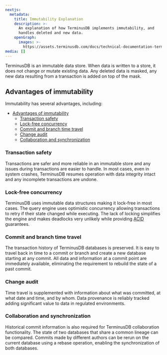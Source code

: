 ```yaml
---
nextjs:
  metadata:
    title: Immutability Explanation
    description: >-
      An explanation of how TerminusDB implements immutability, and
      handles deleted and new data.
    openGraph:
      images: >-
        https://assets.terminusdb.com/docs/technical-documentation-terminuscms-og.png
media: []
---
```


TerminusDB is an immutable data store. When data is written to a store, it does not change or mutate existing data. Any deleted data is masked, any new data resulting from a transaction is added on top of the mask.

## Advantages of immutability

Immutability has several advantages, including:

- [Advantages of immutability](#advantages-of-immutability)
  - [Transaction safety](#transaction-safety)
  - [Lock-free concurrency](#lock-free-concurrency)
  - [Commit and branch time travel](#commit-and-branch-time-travel)
  - [Change audit](#change-audit)
  - [Collaboration and synchronization](#collaboration-and-synchronization)

### Transaction safety

Transactions are safer and more reliable in an immutable store and any issues during transactions are easier to handle. In most cases, even in system crashes, TerminusDB resumes operation with data integrity intact and any incomplete transactions are undone.

### Lock-free concurrency

TerminusDB uses immutable data structures making it lock-free in most cases. The query engine uses optimistic concurrency allowing transactions to retry if their state changed while executing. The lack of locking simplifies the engine and makes deadlocks very unlikely while providing [ACID](/docs/acid-transactions-explanation/) guarantees.

### Commit and branch time travel

The transaction history of TerminusDB databases is preserved. It is easy to travel back in time to a commit or branch and create a new database starting at any commit. All data and information at a commit point are immediately available, eliminating the requirement to rebuild the state of a past commit.

### Change audit

Time travel is supplemented with information about what was committed, at what date and time, and by whom. Data provenance is reliably tracked adding significant value to data in regulated environments.

### Collaboration and synchronization

Historical commit information is also required for TerminusDB collaboration functionality. The state of two databases that share a common lineage can be compared. Commits made by different authors can be rerun on the current database using a rebase operation, enabling the synchronization of both databases.